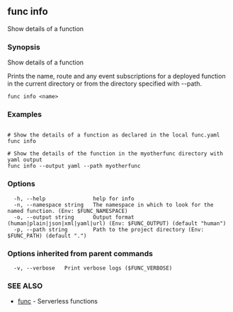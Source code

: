 ## func info

Show details of a function

### Synopsis

Show details of a function

Prints the name, route and any event subscriptions for a deployed function in
the current directory or from the directory specified with --path.


```
func info <name>
```

### Examples

```

# Show the details of a function as declared in the local func.yaml
func info

# Show the details of the function in the myotherfunc directory with yaml output
func info --output yaml --path myotherfunc

```

### Options

```
  -h, --help               help for info
  -n, --namespace string   The namespace in which to look for the named function. (Env: $FUNC_NAMESPACE)
  -o, --output string      Output format (human|plain|json|xml|yaml|url) (Env: $FUNC_OUTPUT) (default "human")
  -p, --path string        Path to the project directory (Env: $FUNC_PATH) (default ".")
```

### Options inherited from parent commands

```
  -v, --verbose   Print verbose logs ($FUNC_VERBOSE)
```

### SEE ALSO

* [func](func.md)	 - Serverless functions

